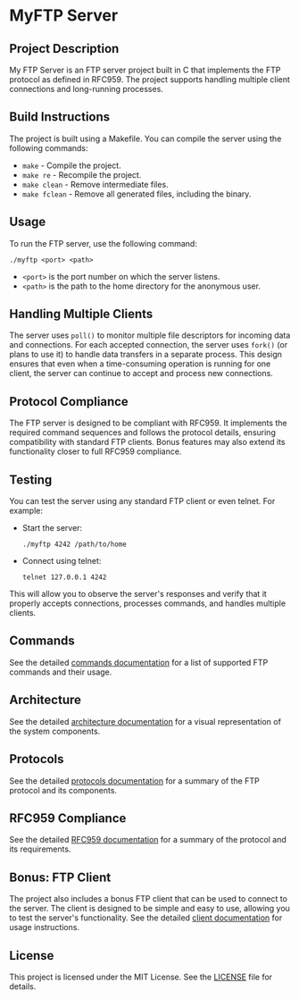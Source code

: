# MyFTP Server

## Project Description
My FTP Server is an FTP server project built in C that implements the FTP protocol as defined in RFC959. The project supports handling multiple client connections and long-running processes.

## Build Instructions
The project is built using a Makefile. You can compile the server using the following commands:
- `make` - Compile the project.
- `make re` - Recompile the project.
- `make clean` - Remove intermediate files.
- `make fclean` - Remove all generated files, including the binary.

## Usage
To run the FTP server, use the following command:
```
./myftp <port> <path>
```
- `<port>` is the port number on which the server listens.
- `<path>` is the path to the home directory for the anonymous user.

## Handling Multiple Clients
The server uses `poll()` to monitor multiple file descriptors for incoming data and connections. For each accepted connection, the server uses `fork()` (or plans to use it) to handle data transfers in a separate process. This design ensures that even when a time-consuming operation is running for one client, the server can continue to accept and process new connections.

## Protocol Compliance
The FTP server is designed to be compliant with RFC959. It implements the required command sequences and follows the protocol details, ensuring compatibility with standard FTP clients. Bonus features may also extend its functionality closer to full RFC959 compliance.

## Testing
You can test the server using any standard FTP client or even telnet. For example:
- Start the server:
  ```
  ./myftp 4242 /path/to/home
  ```
- Connect using telnet:
  ```
  telnet 127.0.0.1 4242
  ```
This will allow you to observe the server's responses and verify that it properly accepts connections, processes commands, and handles multiple clients.

## Commands
See the detailed [commands documentation](docs/commands.md) for a list of supported FTP commands and their usage.

## Architecture
See the detailed [architecture documentation](docs/architecture.md) for a visual representation of the system components.

## Protocols
See the detailed [protocols documentation](docs/protocols.md) for a summary of the FTP protocol and its components.

## RFC959 Compliance
See the detailed [RFC959 documentation](docs/RFC959.md) for a summary of the protocol and its requirements.

## Bonus: FTP Client
The project also includes a bonus FTP client that can be used to connect to the server. The client is designed to be simple and easy to use, allowing you to test the server's functionality.
See the detailed [client documentation](docs/client.md) for usage instructions.

## License
This project is licensed under the MIT License. See the [LICENSE](LICENSE) file for details.
